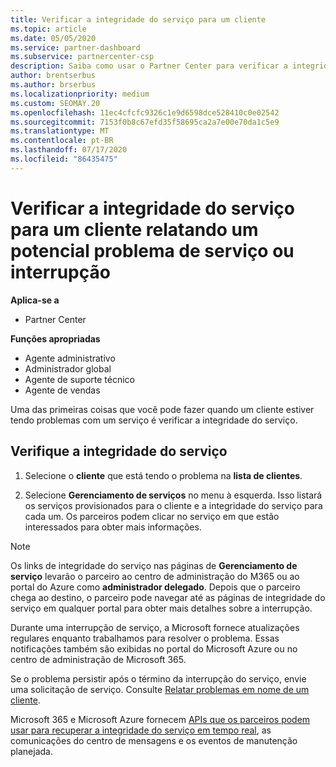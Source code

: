 ```yaml
---
title: Verificar a integridade do serviço para um cliente
ms.topic: article
ms.date: 05/05/2020
ms.service: partner-dashboard
ms.subservice: partnercenter-csp
description: Saiba como usar o Partner Center para verificar a integridade do serviço de um cliente quando eles enfrentam um problema com um serviço.
author: brentserbus
ms.author: brserbus
ms.localizationpriority: medium
ms.custom: SEOMAY.20
ms.openlocfilehash: 11ec4cfcfc9326c1e9d6598dce528410c0e02542
ms.sourcegitcommit: 7153f0b8c67efd35f58695ca2a7e00e70da1c5e9
ms.translationtype: MT
ms.contentlocale: pt-BR
ms.lasthandoff: 07/17/2020
ms.locfileid: "86435475"
---
```

# <a name="check-service-health-for-a-customer-reporting-a-potential-service-problem-or-outage"></a>Verificar a integridade do serviço para um cliente relatando um potencial problema de serviço ou interrupção

**Aplica-se a**

- Partner Center

**Funções apropriadas**

- Agente administrativo
- Administrador global
- Agente de suporte técnico
- Agente de vendas

Uma das primeiras coisas que você pode fazer quando um cliente estiver tendo problemas com um serviço é verificar a integridade do serviço. 

## <a name="check-service-health"></a>Verifique a integridade do serviço

1. Selecione o **cliente** que está tendo o problema na **lista de clientes**.

2. Selecione **Gerenciamento de serviços** no menu à esquerda. Isso listará os serviços provisionados para o cliente e a integridade do serviço para cada um. Os parceiros podem clicar no serviço em que estão interessados para obter mais informações. 

>[!NOTE] 
> Os links de integridade do serviço nas páginas de **Gerenciamento de serviço** levarão o parceiro ao centro de administração do M365 ou ao portal do Azure como **administrador delegado**. Depois que o parceiro chega ao destino, o parceiro pode navegar até as páginas de integridade do serviço em qualquer portal para obter mais detalhes sobre a interrupção.
 
Durante uma interrupção de serviço, a Microsoft fornece atualizações regulares enquanto trabalhamos para resolver o problema. Essas notificações também são exibidas no portal do Microsoft Azure ou no centro de administração de Microsoft 365.

Se o problema persistir após o término da interrupção do serviço, envie uma solicitação de serviço. Consulte [Relatar problemas em nome de um cliente](report-problems-on-behalf-of-a-customer.md).

Microsoft 365 e Microsoft Azure fornecem [APIs que os parceiros podem usar para recuperar a integridade do serviço em tempo real](get-automated-service-notifications-with-our-apis.md), as comunicações do centro de mensagens e os eventos de manutenção planejada.

 

